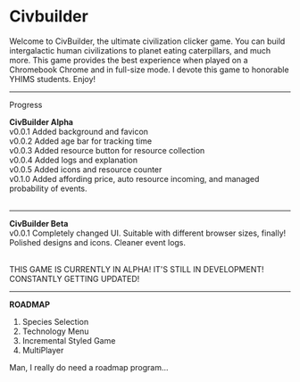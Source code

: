 # Civbuilder
  Welcome to CivBuilder, the ultimate civilization clicker game. You can build intergalactic human civilizations to planet eating caterpillars, and much more. This game provides the best experience when played on a Chromebook Chrome and in full-size mode. I devote this game to honorable YHIMS students. Enjoy! 

----------------------------------------------------------------------------------------------------------------------------------------------------------

Progress<br>

**CivBuilder Alpha<br>**
v0.0.1 Added background and favicon <br>
v0.0.2 Added age bar for tracking time<br>
v0.0.3 Added resource button for resource collection<br>
v0.0.4 Added logs and explanation<br>
v0.0.5 Added icons and resource counter<br>
v0.1.0 Added affording price, auto resource incoming, and managed probability of events.<br><br>

----------------------------------------------------------------------------------------------------------------------------------------------------------

**CivBuilder Beta<br>**
v0.0.1 Completely changed UI. Suitable with different browser sizes, finally! Polished designs and icons. Cleaner event logs. <br><br>

THIS GAME IS CURRENTLY IN ALPHA! IT'S STILL IN DEVELOPMENT! CONSTANTLY GETTING UPDATED!

----------------------------------------------------------------------------------------------------------------------------------------------------------

**ROADMAP**
1. Species Selection
2. Technology Menu
3. Incremental Styled Game
4. MultiPlayer

Man, I really do need a roadmap program...
